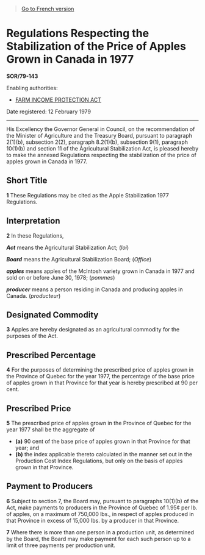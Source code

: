 > [Go to French version](/fr/Règlements/Décrets,%20ordonnances%20et%20règlements%20statutaires/79/143.md)

# Regulations Respecting the Stabilization of the Price of Apples Grown in Canada in 1977

**SOR/79-143**

Enabling authorities: 
- [FARM INCOME PROTECTION ACT](/en/Acts/Statutes%20of%20Canada/1991/c.%2022.md)

Date registered: 12 February 1979

----------

His Excellency the Governor General in Council, on the recommendation of the Minister of Agriculture and the Treasury Board, pursuant to paragraph 2(1)(b), subsection 2(2), paragraph 8.2(1)(b), subsection 9(1), paragraph 10(1)(b) and section 11 of the Agricultural Stabilization Act, is pleased hereby to make the annexed Regulations respecting the stabilization of the price of apples grown in Canada in 1977.




## Short Title


**1** These Regulations may be cited as the Apple Stabilization 1977 Regulations.




## Interpretation


**2** In these Regulations,

***Act*** means the Agricultural Stabilization Act; (*loi*)

***Board*** means the Agricultural Stabilization Board; (*Office*)

***apples*** means apples of the McIntosh variety grown in Canada in 1977 and sold on or before June 30, 1978; (*pommes*)

***producer*** means a person residing in Canada and producing apples in Canada. (*producteur*)




## Designated Commodity


**3** Apples are hereby designated as an agricultural commodity for the purposes of the Act.




## Prescribed Percentage


**4** For the purposes of determining the prescribed price of apples grown in the Province of Quebec for the year 1977, the percentage of the base price of apples grown in that Province for that year is hereby prescribed at 90 per cent.




## Prescribed Price


**5** The prescribed price of apples grown in the Province of Quebec for the year 1977 shall be the aggregate of
- **(a)** 90 cent of the base price of apples grown in that Province for that year; and
- **(b)** the index applicable thereto calculated in the manner set out in the Production Cost Index Regulations, but only on the basis of apples grown in that Province.




## Payment to Producers


**6** Subject to section 7, the Board may, pursuant to paragraphs 10(1)(b) of the Act, make payments to producers in the Province of Quebec of 1.95¢ per lb. of apples, on a maximum of 750,000 lbs., in respect of apples produced in that Province in excess of 15,000 lbs. by a producer in that Province.



**7** Where there is more than one person in a production unit, as determined by the Board, the Board may make payment for each such person up to a limit of three payments per production unit.


